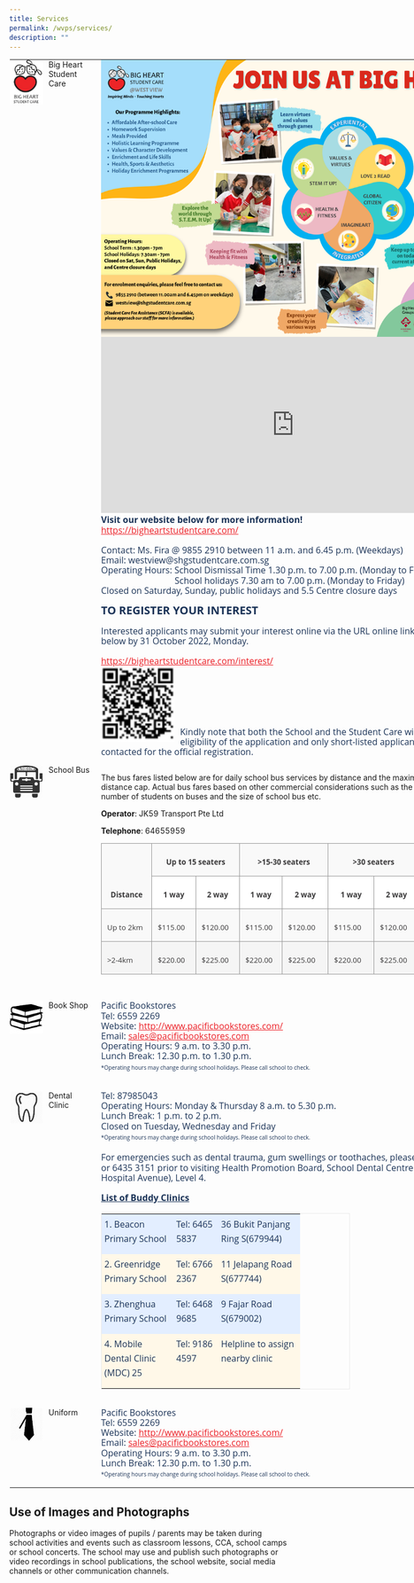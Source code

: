 ```yaml
---
title: Services
permalink: /wvps/services/
description: ""
---
```

<table class="ive_eobj_center ives_tab_kosong" style="margin: auto; outline: 0px; padding: 0px; border-collapse: collapse; clear: both; border: 1px solid transparent; table-layout: fixed; width: 880px;"><tbody style="margin: 0px; outline: 0px; padding: 0px;"><tr style="margin: 0px; outline: 0px; padding: 0px;"><td width="150px" style="margin: 0px; outline: 0px; padding: 0px 15px 15px 0px; vertical-align: top;"><img src="/images/logo.jpeg" alt="logo.jpg" class="ive_eobj_left" style="margin: 0px 10px 0px 0px; outline: 0px; padding: 0px; border: none; max-width: 100%; float: left; width: 60px; height: 81px;">Big Heart<br style="margin: 0px; outline: 0px; padding: 0px;">Student Care</td><td style="margin: 0px; outline: 0px; padding: 0px 15px 15px 0px; vertical-align: top;"><div style="margin: 0px; outline: 0px; padding: 0px; line-height: 18.2px; color: rgb(28, 52, 88); font-family: &quot;Open Sans&quot;, sans-serif; font-size: 16px; font-weight: 400; text-align: left;"><img src="/images/West%20View%20SCC%20Info.png" width="100%" alt="West View SCC Info.png" class="ive_eobj_left" style="margin: 0px 10px 0px 0px; outline: 0px; padding: 0px; border: none; max-width: 100%; float: left; background-color: initial; width: 698px; height: 500px;"></div><div style="margin: 0px; outline: 0px; padding: 0px; line-height: 18.2px; color: rgb(28, 52, 88); font-family: &quot;Open Sans&quot;, sans-serif; font-size: 16px; font-weight: 400; text-align: left;"><br style="margin: 0px; outline: 0px; padding: 0px;"></div><iframe width="560" height="315" src="https://www.youtube.com/embed/Do4hSWR8s4o" title="YouTube video player" frameborder="0" allow="accelerometer; autoplay; clipboard-write; encrypted-media; gyroscope; picture-in-picture" allowfullscreen="" style="margin: 0px; outline: 0px; padding: 0px; width: 698px; height: 318px;"></iframe><div style="margin: 0px; outline: 0px; padding: 0px; line-height: 18.2px; color: rgb(28, 52, 88); font-family: &quot;Open Sans&quot;, sans-serif; font-size: 16px; font-weight: 400; text-align: left;"><b style="margin: 0px; outline: 0px; padding: 0px;">Visit our website below for more information!</b></div><div style="margin: 0px; outline: 0px; padding: 0px; line-height: 18.2px; color: rgb(28, 52, 88); font-family: &quot;Open Sans&quot;, sans-serif; font-size: 16px; font-weight: 400;"><a href="https://bigheartstudentcare.com/" target="_blank" style="margin: 0px; outline: 0px; padding: 0px; color: rgb(236, 31, 38); text-decoration: underline;"></a><a href="https://bigheartstudentcare.com/" target="_blank" style="margin: 0px; outline: 0px; padding: 0px; color: rgb(236, 31, 38); text-decoration: underline;">https://bigheartstudentcare.com/</a><b style="margin: 0px; outline: 0px; padding: 0px;"><br style="margin: 0px; outline: 0px; padding: 0px;"></b></div><div style="margin: 0px; outline: 0px; padding: 0px; line-height: 18.2px; color: rgb(28, 52, 88); font-family: &quot;Open Sans&quot;, sans-serif; font-size: 16px; font-weight: 400;"><br style="margin: 0px; outline: 0px; padding: 0px;"></div><div style="margin: 0px; outline: 0px; padding: 0px; line-height: 18.2px; color: rgb(28, 52, 88); font-family: &quot;Open Sans&quot;, sans-serif; font-size: 16px; font-weight: 400;">Contact: Ms. Fira @ 9855 2910 between 11 a.m. and 6.45 p.m. (Weekdays)</div><div style="margin: 0px; outline: 0px; padding: 0px; line-height: 18.2px; color: rgb(28, 52, 88); font-family: &quot;Open Sans&quot;, sans-serif; font-size: 16px; font-weight: 400;">Email: westview@shgstudentcare.com.sg</div><div style="margin: 0px; outline: 0px; padding: 0px; line-height: 18.2px; color: rgb(28, 52, 88); font-family: &quot;Open Sans&quot;, sans-serif; font-size: 16px; font-weight: 400;">Operating Hours: School Dismissal Time 1.30 p.m. to 7.00 p.m. (Monday to Friday)</div><div style="margin: 0px; outline: 0px; padding: 0px; line-height: 18.2px; color: rgb(28, 52, 88); font-family: &quot;Open Sans&quot;, sans-serif; font-size: 16px; font-weight: 400;">&nbsp; &nbsp; &nbsp; &nbsp; &nbsp; &nbsp; &nbsp; &nbsp; &nbsp; &nbsp; &nbsp; &nbsp; &nbsp; &nbsp;<span>&nbsp;</span><span style="margin: 0px; outline: 0px; padding: 0px;">&nbsp;&nbsp; &nbsp;</span>School holidays 7.30 am to 7.00 p.m. (Monday to Friday)</div><div style="margin: 0px; outline: 0px; padding: 0px; line-height: 18.2px; color: rgb(28, 52, 88); font-family: &quot;Open Sans&quot;, sans-serif; font-size: 16px; font-weight: 400;">Closed on Saturday, Sunday, public holidays and 5.5 Centre closure days</div><div style="margin: 0px; outline: 0px; padding: 0px; line-height: 18.2px; color: rgb(28, 52, 88); font-family: &quot;Open Sans&quot;, sans-serif; font-size: 16px; font-weight: 400;"><span style="margin: 0px; outline: 0px; padding: 0px; background-color: initial;"><br style="margin: 0px; outline: 0px; padding: 0px;"></span></div><div style="margin: 0px; outline: 0px; padding: 0px; line-height: 18.2px; color: rgb(28, 52, 88); font-family: &quot;Open Sans&quot;, sans-serif; font-size: 16px; font-weight: 400;"><span style="margin: 0px; outline: 0px; padding: 0px; background-color: initial;"></span><a href="https://forms.office.com/r/BYyBwU1QNG" target="_blank" style="margin: 0px; outline: 0px; padding: 0px; color: rgb(236, 31, 38); text-decoration: underline; background-color: initial;"></a><h4 style="margin: 0px; outline: 0px; padding: 0px; color: rgb(28, 52, 88); font-size: 20px; font-family: &quot;Open Sans&quot;, sans-serif; font-weight: bold; line-height: 18.2px;">TO REGISTER YOUR INTEREST</h4><div style="margin: 0px; outline: 0px; padding: 0px; line-height: 18.2px; color: rgb(28, 52, 88); font-family: &quot;Open Sans&quot;, sans-serif; font-size: 16px; font-weight: 400;"><span style="margin: 0px; outline: 0px; padding: 0px; background-color: initial;"><br style="margin: 0px; outline: 0px; padding: 0px;"></span></div><div style="margin: 0px; outline: 0px; padding: 0px; line-height: 18.2px; color: rgb(28, 52, 88); font-family: &quot;Open Sans&quot;, sans-serif; font-size: 16px; font-weight: 400;"><span style="margin: 0px; outline: 0px; padding: 0px; background-color: initial;">Interested applicants may submit your interest online via the URL online link or QR code below by 31 October 2022, Monday.</span><br style="margin: 0px; outline: 0px; padding: 0px;"></div><div style="margin: 0px; outline: 0px; padding: 0px; line-height: 18.2px; color: rgb(28, 52, 88); font-family: &quot;Open Sans&quot;, sans-serif; font-size: 16px; font-weight: 400;"><br style="margin: 0px; outline: 0px; padding: 0px;"></div><div style="margin: 0px; outline: 0px; padding: 0px; line-height: 18.2px; color: rgb(28, 52, 88); font-family: &quot;Open Sans&quot;, sans-serif; font-size: 16px; font-weight: 400;"><a href="https://bigheartstudentcare.com/interest/" target="_blank" style="margin: 0px; outline: 0px; padding: 0px; color: rgb(236, 31, 38); text-decoration: underline;">https://bigheartstudentcare.com/interest/</a></div><div style="margin: 0px; outline: 0px; padding: 0px; line-height: 18.2px; color: rgb(28, 52, 88); font-family: &quot;Open Sans&quot;, sans-serif; font-size: 16px; font-weight: 400;"><img src="/images/New%20Big%20Heart%20SC%20registration%20QR.png" alt="New Big Heart SC registration QR.png" class="ive_eobj_left" style="margin: 0px 10px 0px 0px; outline: 0px; padding: 0px; border: none; max-width: 100%; float: left; width: 133px; height: 137px;"><span style="margin: 0px; outline: 0px; padding: 0px; background-color: initial;"><br style="margin: 0px; outline: 0px; padding: 0px;"></span></div></div><div style="margin: 0px; outline: 0px; padding: 0px; line-height: 18.2px; color: rgb(28, 52, 88); font-family: &quot;Open Sans&quot;, sans-serif; font-size: 16px; font-weight: 400;"><span class="" style="margin: 0px; outline: 0px; padding: 0px;"><br style="margin: 0px; outline: 0px; padding: 0px;"></span></div><div style="margin: 0px; outline: 0px; padding: 0px; line-height: 18.2px; color: rgb(28, 52, 88); font-family: &quot;Open Sans&quot;, sans-serif; font-size: 16px; font-weight: 400;"><span class="" style="margin: 0px; outline: 0px; padding: 0px;"><br style="margin: 0px; outline: 0px; padding: 0px;"></span></div><div style="margin: 0px; outline: 0px; padding: 0px; line-height: 18.2px; color: rgb(28, 52, 88); font-family: &quot;Open Sans&quot;, sans-serif; font-size: 16px; font-weight: 400;"><span class="" style="margin: 0px; outline: 0px; padding: 0px;"><br style="margin: 0px; outline: 0px; padding: 0px;"></span></div><div style="margin: 0px; outline: 0px; padding: 0px; line-height: 18.2px; color: rgb(28, 52, 88); font-family: &quot;Open Sans&quot;, sans-serif; font-size: 16px; font-weight: 400;"><span class="" style="margin: 0px; outline: 0px; padding: 0px;"><br style="margin: 0px; outline: 0px; padding: 0px;"></span></div><div style="margin: 0px; outline: 0px; padding: 0px; line-height: 18.2px; color: rgb(28, 52, 88); font-family: &quot;Open Sans&quot;, sans-serif; font-size: 16px; font-weight: 400;"><span class="" style="margin: 0px; outline: 0px; padding: 0px;"><br style="margin: 0px; outline: 0px; padding: 0px;"></span></div><div style="margin: 0px; outline: 0px; padding: 0px; line-height: 18.2px; color: rgb(28, 52, 88); font-family: &quot;Open Sans&quot;, sans-serif; font-size: 16px; font-weight: 400;">Kindly note that both the School and the Student Care will assess the eligibility of the application and only short-listed applicants will be contacted for the official registration.<br style="margin: 0px; outline: 0px; padding: 0px;"></div></td></tr><tr style="margin: 0px; outline: 0px; padding: 0px;"><td style="margin: 0px; outline: 0px; padding: 0px 15px 15px 0px; vertical-align: top;"><img src="/images/bus.png" alt="bus.png" class="ive_eobj_left" style="margin: 0px 10px 0px 0px; outline: 0px; padding: 0px; border: none; max-width: 100%; float: left; width: 60px; height: 60px;">School Bus<br style="margin: 0px; outline: 0px; padding: 0px;"></td><td style="margin: 0px; outline: 0px; padding: 0px 15px 15px 0px; vertical-align: top;">
         <!-- /\* Font Definitions \*/ @font-face {font-family:"Cambria Math"; panose-1:2 4 5 3 5 4 6 3 2 4; mso-font-charset:0; mso-generic-font-family:roman; mso-font-pitch:variable; mso-font-signature:3 0 0 0 1 0;} @font-face {font-family:DengXian; panose-1:2 1 6 0 3 1 1 1 1 1; mso-font-alt:等线; mso-font-charset:134; mso-generic-font-family:auto; mso-font-pitch:variable; mso-font-signature:-1610612033 953122042 22 0 262159 0;} @font-face {font-family:Calibri; panose-1:2 15 5 2 2 2 4 3 2 4; mso-font-charset:0; mso-generic-font-family:swiss; mso-font-pitch:variable; mso-font-signature:-469750017 -1073732485 9 0 511 0;} @font-face {font-family:"Open Sans"; panose-1:2 11 6 6 3 5 4 2 2 4; mso-font-charset:0; mso-generic-font-family:swiss; mso-font-pitch:variable; mso-font-signature:-536870161 1073750107 40 0 415 0;} @font-face {font-family:"\\@DengXian"; panose-1:2 1 6 0 3 1 1 1 1 1; mso-font-charset:134; mso-generic-font-family:auto; mso-font-pitch:variable; mso-font-signature:-1610612033 953122042 22 0 262159 0;} /\* Style Definitions \*/ p.MsoNormal, li.MsoNormal, div.MsoNormal {mso-style-unhide:no; mso-style-qformat:yes; mso-style-parent:""; margin-top:0in; margin-right:0in; margin-bottom:8.0pt; margin-left:0in; line-height:107%; mso-pagination:widow-orphan; font-size:11.0pt; font-family:"Calibri",sans-serif; mso-ascii-font-family:Calibri; mso-ascii-theme-font:minor-latin; mso-fareast-font-family:DengXian; mso-fareast-theme-font:minor-fareast; mso-hansi-font-family:Calibri; mso-hansi-theme-font:minor-latin; mso-bidi-font-family:"Times New Roman"; mso-bidi-theme-font:minor-bidi;} .MsoChpDefault {mso-style-type:export-only; mso-default-props:yes; font-family:"Calibri",sans-serif; mso-ascii-font-family:Calibri; mso-ascii-theme-font:minor-latin; mso-fareast-font-family:DengXian; mso-fareast-theme-font:minor-fareast; mso-hansi-font-family:Calibri; mso-hansi-theme-font:minor-latin; mso-bidi-font-family:"Times New Roman"; mso-bidi-theme-font:minor-bidi;} .MsoPapDefault {mso-style-type:export-only; margin-bottom:8.0pt; line-height:107%;} @page WordSection1 {size:8.5in 11.0in; margin:1.0in 1.0in 1.0in 1.0in; mso-header-margin:.5in; mso-footer-margin:.5in; mso-paper-source:0;} div.WordSection1 {page:WordSection1;} -->


The bus fares listed below are for daily school bus services by distance and the maximum fares for each distance cap. Actual bus fares based on other commercial considerations such as the distance, route, number of students on buses and the size of school bus etc.

**Operator**: JK59 Transport Pte Ltd

**Telephone**: 64655959

<table class="MsoNormalTable" border="1" cellspacing="0" cellpadding="0" width="575" style="width:431.6pt;background:white;border-collapse:collapse;border:none;
 mso-border-alt:solid #999999 .75pt;mso-yfti-tbllook:1184"><tbody><tr style="mso-yfti-irow:0;mso-yfti-firstrow:yes"><td width="83" rowspan="2" valign="bottom" style="width:62.6pt;border:solid #999999 1.0pt;
  mso-border-alt:solid #999999 .75pt;background:#F9F9F9;padding:7.5pt 7.5pt 7.5pt 7.5pt"><p class="MsoNormal" align="center" style="margin-bottom:4.5pt;text-align:center;
  line-height:normal"><b><span style="font-size:10.0pt;font-family:&quot;Open Sans&quot;,sans-serif;
  mso-fareast-font-family:&quot;Times New Roman&quot;;color:#3B3A3B">Distance</span></b></p></td><td width="156" colspan="2" valign="bottom" style="width:117.0pt;border:solid #999999 1.0pt;
  border-left:none;mso-border-left-alt:solid #999999 .75pt;mso-border-alt:solid #999999 .75pt;
  background:#F9F9F9;padding:7.5pt 7.5pt 7.5pt 7.5pt"><p class="MsoNormal" align="center" style="margin-bottom:4.5pt;text-align:center;
  line-height:normal"><b><span style="font-size:10.0pt;font-family:&quot;Open Sans&quot;,sans-serif;
  mso-fareast-font-family:&quot;Times New Roman&quot;;color:#3B3A3B">Up to 15 seaters</span></b></p></td><td width="162" colspan="2" valign="bottom" style="width:121.5pt;border:solid #999999 1.0pt;
  border-left:none;mso-border-left-alt:solid #999999 .75pt;mso-border-alt:solid #999999 .75pt;
  background:#F9F9F9;padding:7.5pt 7.5pt 7.5pt 7.5pt"><p class="MsoNormal" align="center" style="margin-bottom:4.5pt;text-align:center;
  line-height:normal"><b><span style="font-size:10.0pt;font-family:&quot;Open Sans&quot;,sans-serif;
  mso-fareast-font-family:&quot;Times New Roman&quot;;color:#3B3A3B">&gt;15-30 seaters</span></b></p></td><td width="174" colspan="2" valign="bottom" style="width:130.5pt;border:solid #999999 1.0pt;
  border-left:none;mso-border-left-alt:solid #999999 .75pt;mso-border-alt:solid #999999 .75pt;
  background:#F9F9F9;padding:7.5pt 7.5pt 7.5pt 7.5pt"><p class="MsoNormal" align="center" style="margin-bottom:4.5pt;text-align:center;
  line-height:normal"><b><span style="font-size:10.0pt;font-family:&quot;Open Sans&quot;,sans-serif;
  mso-fareast-font-family:&quot;Times New Roman&quot;;color:#3B3A3B">&gt;30 seaters</span></b></p></td></tr><tr style="mso-yfti-irow:1"><td width="78" valign="bottom" style="width:58.5pt;border-top:none;border-left:
  none;border-bottom:solid #999999 1.0pt;border-right:solid #999999 1.0pt;
  mso-border-top-alt:solid #999999 .75pt;mso-border-left-alt:solid #999999 .75pt;
  mso-border-alt:solid #999999 .75pt;padding:7.5pt 7.5pt 7.5pt 7.5pt"><p class="MsoNormal" align="center" style="margin-bottom:4.5pt;text-align:center;
  line-height:normal"><b><span style="font-size:10.0pt;font-family:&quot;Open Sans&quot;,sans-serif;
  mso-fareast-font-family:&quot;Times New Roman&quot;;color:#3B3A3B">1 way</span></b></p></td><td width="78" valign="bottom" style="width:58.5pt;border-top:none;border-left:
  none;border-bottom:solid #999999 1.0pt;border-right:solid #999999 1.0pt;
  mso-border-top-alt:solid #999999 .75pt;mso-border-left-alt:solid #999999 .75pt;
  mso-border-alt:solid #999999 .75pt;padding:7.5pt 7.5pt 7.5pt 7.5pt"><p class="MsoNormal" align="center" style="margin-bottom:4.5pt;text-align:center;
  line-height:normal"><b><span style="font-size:10.0pt;font-family:&quot;Open Sans&quot;,sans-serif;
  mso-fareast-font-family:&quot;Times New Roman&quot;;color:#3B3A3B">2 way</span></b></p></td><td width="72" valign="bottom" style="width:.75in;border-top:none;border-left:
  none;border-bottom:solid #999999 1.0pt;border-right:solid #999999 1.0pt;
  mso-border-top-alt:solid #999999 .75pt;mso-border-left-alt:solid #999999 .75pt;
  mso-border-alt:solid #999999 .75pt;padding:7.5pt 7.5pt 7.5pt 7.5pt"><p class="MsoNormal" align="center" style="margin-bottom:4.5pt;text-align:center;
  line-height:normal"><b><span style="font-size:10.0pt;font-family:&quot;Open Sans&quot;,sans-serif;
  mso-fareast-font-family:&quot;Times New Roman&quot;;color:#3B3A3B">1 way</span></b></p></td><td width="90" valign="bottom" style="width:67.5pt;border-top:none;border-left:
  none;border-bottom:solid #999999 1.0pt;border-right:solid #999999 1.0pt;
  mso-border-top-alt:solid #999999 .75pt;mso-border-left-alt:solid #999999 .75pt;
  mso-border-alt:solid #999999 .75pt;padding:7.5pt 7.5pt 7.5pt 7.5pt"><p class="MsoNormal" align="center" style="margin-bottom:4.5pt;text-align:center;
  line-height:normal"><b><span style="font-size:10.0pt;font-family:&quot;Open Sans&quot;,sans-serif;
  mso-fareast-font-family:&quot;Times New Roman&quot;;color:#3B3A3B">2 way</span></b></p></td><td width="90" valign="bottom" style="width:67.5pt;border-top:none;border-left:
  none;border-bottom:solid #999999 1.0pt;border-right:solid #999999 1.0pt;
  mso-border-top-alt:solid #999999 .75pt;mso-border-left-alt:solid #999999 .75pt;
  mso-border-alt:solid #999999 .75pt;padding:7.5pt 7.5pt 7.5pt 7.5pt"><p class="MsoNormal" align="center" style="margin-bottom:4.5pt;text-align:center;
  line-height:normal"><b><span style="font-size:10.0pt;font-family:&quot;Open Sans&quot;,sans-serif;
  mso-fareast-font-family:&quot;Times New Roman&quot;;color:#3B3A3B">1 way</span></b></p></td><td width="84" valign="bottom" style="width:63.0pt;border-top:none;border-left:
  none;border-bottom:solid #999999 1.0pt;border-right:solid #999999 1.0pt;
  mso-border-top-alt:solid #999999 .75pt;mso-border-left-alt:solid #999999 .75pt;
  mso-border-alt:solid #999999 .75pt;padding:7.5pt 7.5pt 7.5pt 7.5pt"><p class="MsoNormal" align="center" style="margin-bottom:4.5pt;text-align:center;
  line-height:normal"><b><span style="font-size:10.0pt;font-family:&quot;Open Sans&quot;,sans-serif;
  mso-fareast-font-family:&quot;Times New Roman&quot;;color:#3B3A3B">2 way</span></b></p></td></tr><tr style="mso-yfti-irow:2"><td width="83" nowrap="" valign="top" style="width:62.6pt;border:solid #999999 1.0pt;
  border-top:none;mso-border-top-alt:solid #999999 .75pt;mso-border-alt:solid #999999 .75pt;
  background:#F9F9F9;padding:7.5pt 7.5pt 7.5pt 7.5pt"><p class="MsoNormal" style="margin-bottom:4.5pt;line-height:normal"><span style="font-size:10.0pt;font-family:&quot;Open Sans&quot;,sans-serif;mso-fareast-font-family:
  &quot;Times New Roman&quot;;color:#3B3A3B">Up to 2km</span></p></td><td width="78" valign="top" style="width:58.5pt;border-top:none;border-left:none;
  border-bottom:solid #999999 1.0pt;border-right:solid #999999 1.0pt;
  mso-border-top-alt:solid #999999 .75pt;mso-border-left-alt:solid #999999 .75pt;
  mso-border-alt:solid #999999 .75pt;background:#F9F9F9;padding:7.5pt 7.5pt 7.5pt 7.5pt"><p class="MsoNormal" style="margin-bottom:4.5pt;line-height:normal"><span style="font-size:10.0pt;font-family:&quot;Open Sans&quot;,sans-serif;mso-fareast-font-family:
  &quot;Times New Roman&quot;;color:#3B3A3B">$115.00</span></p></td><td width="78" valign="top" style="width:58.5pt;border-top:none;border-left:none;
  border-bottom:solid #999999 1.0pt;border-right:solid #999999 1.0pt;
  mso-border-top-alt:solid #999999 .75pt;mso-border-left-alt:solid #999999 .75pt;
  mso-border-alt:solid #999999 .75pt;background:#F9F9F9;padding:7.5pt 7.5pt 7.5pt 7.5pt"><p class="MsoNormal" style="margin-bottom:4.5pt;line-height:normal"><span style="font-size:10.0pt;font-family:&quot;Open Sans&quot;,sans-serif;mso-fareast-font-family:
  &quot;Times New Roman&quot;;color:#3B3A3B">$120.00</span></p></td><td width="72" valign="top" style="width:.75in;border-top:none;border-left:none;
  border-bottom:solid #999999 1.0pt;border-right:solid #999999 1.0pt;
  mso-border-top-alt:solid #999999 .75pt;mso-border-left-alt:solid #999999 .75pt;
  mso-border-alt:solid #999999 .75pt;background:#F9F9F9;padding:7.5pt 7.5pt 7.5pt 7.5pt"><p class="MsoNormal" style="margin-bottom:4.5pt;line-height:normal"><span style="font-size:10.0pt;font-family:&quot;Open Sans&quot;,sans-serif;mso-fareast-font-family:
  &quot;Times New Roman&quot;;color:#3B3A3B">$115.00</span></p></td><td width="90" valign="top" style="width:67.5pt;border-top:none;border-left:none;
  border-bottom:solid #999999 1.0pt;border-right:solid #999999 1.0pt;
  mso-border-top-alt:solid #999999 .75pt;mso-border-left-alt:solid #999999 .75pt;
  mso-border-alt:solid #999999 .75pt;background:#F9F9F9;padding:7.5pt 7.5pt 7.5pt 7.5pt"><p class="MsoNormal" style="margin-bottom:4.5pt;line-height:normal"><span style="font-size:10.0pt;font-family:&quot;Open Sans&quot;,sans-serif;mso-fareast-font-family:
  &quot;Times New Roman&quot;;color:#3B3A3B">$120.00</span></p></td><td width="90" valign="top" style="width:67.5pt;border-top:none;border-left:none;
  border-bottom:solid #999999 1.0pt;border-right:solid #999999 1.0pt;
  mso-border-top-alt:solid #999999 .75pt;mso-border-left-alt:solid #999999 .75pt;
  mso-border-alt:solid #999999 .75pt;background:#F9F9F9;padding:7.5pt 7.5pt 7.5pt 7.5pt"><p class="MsoNormal" style="margin-bottom:4.5pt;line-height:normal"><span style="font-size:10.0pt;font-family:&quot;Open Sans&quot;,sans-serif;mso-fareast-font-family:
  &quot;Times New Roman&quot;;color:#3B3A3B">$115.00</span></p></td><td width="84" valign="top" style="width:63.0pt;border-top:none;border-left:none;
  border-bottom:solid #999999 1.0pt;border-right:solid #999999 1.0pt;
  mso-border-top-alt:solid #999999 .75pt;mso-border-left-alt:solid #999999 .75pt;
  mso-border-alt:solid #999999 .75pt;background:#F9F9F9;padding:7.5pt 7.5pt 7.5pt 7.5pt"><p class="MsoNormal" style="margin-bottom:4.5pt;line-height:normal"><span style="font-size:10.0pt;font-family:&quot;Open Sans&quot;,sans-serif;mso-fareast-font-family:
  &quot;Times New Roman&quot;;color:#3B3A3B">$120.00</span></p></td></tr><tr style="mso-yfti-irow:3;mso-yfti-lastrow:yes"><td width="83" nowrap="" valign="top" style="width:62.6pt;border:solid #999999 1.0pt;
  border-top:none;mso-border-top-alt:solid #999999 .75pt;mso-border-alt:solid #999999 .75pt;
  background:whitesmoke;padding:7.5pt 7.5pt 7.5pt 7.5pt"><p class="MsoNormal" style="margin-bottom:4.5pt;line-height:normal"><span style="font-size:10.0pt;font-family:&quot;Open Sans&quot;,sans-serif;mso-fareast-font-family:
  &quot;Times New Roman&quot;;color:#3B3A3B">&gt;2-4km</span></p></td><td width="78" valign="top" style="width:58.5pt;border-top:none;border-left:none;
  border-bottom:solid #999999 1.0pt;border-right:solid #999999 1.0pt;
  mso-border-top-alt:solid #999999 .75pt;mso-border-left-alt:solid #999999 .75pt;
  mso-border-alt:solid #999999 .75pt;background:whitesmoke;padding:7.5pt 7.5pt 7.5pt 7.5pt"><p class="MsoNormal" style="margin-bottom:4.5pt;line-height:normal"><span style="font-size:10.0pt;font-family:&quot;Open Sans&quot;,sans-serif;mso-fareast-font-family:
  &quot;Times New Roman&quot;;color:#3B3A3B">$220.00</span></p></td><td width="78" valign="top" style="width:58.5pt;border-top:none;border-left:none;
  border-bottom:solid #999999 1.0pt;border-right:solid #999999 1.0pt;
  mso-border-top-alt:solid #999999 .75pt;mso-border-left-alt:solid #999999 .75pt;
  mso-border-alt:solid #999999 .75pt;background:whitesmoke;padding:7.5pt 7.5pt 7.5pt 7.5pt"><p class="MsoNormal" style="margin-bottom:4.5pt;line-height:normal"><span style="font-size:10.0pt;font-family:&quot;Open Sans&quot;,sans-serif;mso-fareast-font-family:
  &quot;Times New Roman&quot;;color:#3B3A3B">$225.00</span></p></td><td width="72" valign="top" style="width:.75in;border-top:none;border-left:none;
  border-bottom:solid #999999 1.0pt;border-right:solid #999999 1.0pt;
  mso-border-top-alt:solid #999999 .75pt;mso-border-left-alt:solid #999999 .75pt;
  mso-border-alt:solid #999999 .75pt;background:whitesmoke;padding:7.5pt 7.5pt 7.5pt 7.5pt"><p class="MsoNormal" style="margin-bottom:4.5pt;line-height:normal"><span style="font-size:10.0pt;font-family:&quot;Open Sans&quot;,sans-serif;mso-fareast-font-family:
  &quot;Times New Roman&quot;;color:#3B3A3B">$220.00</span></p></td><td width="90" valign="top" style="width:67.5pt;border-top:none;border-left:none;
  border-bottom:solid #999999 1.0pt;border-right:solid #999999 1.0pt;
  mso-border-top-alt:solid #999999 .75pt;mso-border-left-alt:solid #999999 .75pt;
  mso-border-alt:solid #999999 .75pt;background:whitesmoke;padding:7.5pt 7.5pt 7.5pt 7.5pt"><p class="MsoNormal" style="margin-bottom:4.5pt;line-height:normal"><span style="font-size:10.0pt;font-family:&quot;Open Sans&quot;,sans-serif;mso-fareast-font-family:
  &quot;Times New Roman&quot;;color:#3B3A3B">$225.00</span></p></td><td width="90" valign="top" style="width:67.5pt;border-top:none;border-left:none;
  border-bottom:solid #999999 1.0pt;border-right:solid #999999 1.0pt;
  mso-border-top-alt:solid #999999 .75pt;mso-border-left-alt:solid #999999 .75pt;
  mso-border-alt:solid #999999 .75pt;background:whitesmoke;padding:7.5pt 7.5pt 7.5pt 7.5pt"><p class="MsoNormal" style="margin-bottom:4.5pt;line-height:normal"><span style="font-size:10.0pt;font-family:&quot;Open Sans&quot;,sans-serif;mso-fareast-font-family:
  &quot;Times New Roman&quot;;color:#3B3A3B">$220.00</span></p></td><td width="84" valign="top" style="width:63.0pt;border-top:none;border-left:none;
  border-bottom:solid #999999 1.0pt;border-right:solid #999999 1.0pt;
  mso-border-top-alt:solid #999999 .75pt;mso-border-left-alt:solid #999999 .75pt;
  mso-border-alt:solid #999999 .75pt;background:whitesmoke;padding:7.5pt 7.5pt 7.5pt 7.5pt"><p class="MsoNormal" style="margin-bottom:4.5pt;line-height:normal"><span style="font-size:10.0pt;font-family:&quot;Open Sans&quot;,sans-serif;mso-fareast-font-family:
  &quot;Times New Roman&quot;;color:#3B3A3B">$225.00</span></p></td></tr></tbody></table><div style="margin: 0px; outline: 0px; padding: 0px; line-height: 18.2px; color: rgb(28, 52, 88); font-family: &quot;Open Sans&quot;, sans-serif; font-size: 16px; font-weight: 400;"><br style="margin: 0px; outline: 0px; padding: 0px;"></div></td></tr><tr style="margin: 0px; outline: 0px; padding: 0px;"><td style="margin: 0px; outline: 0px; padding: 0px 15px 15px 0px; vertical-align: top;"><img src="/images/bookshop.png" alt="bookshop.png" class="ive_eobj_left" style="margin: 0px 10px 0px 0px; outline: 0px; padding: 0px; border: none; max-width: 100%; float: left; width: 60px; height: 60px;">Book Shop</td><td style="margin: 0px; outline: 0px; padding: 0px 15px 15px 0px; vertical-align: top;"><div style="margin: 0px; outline: 0px; padding: 0px; line-height: 18.2px; color: rgb(28, 52, 88); font-family: &quot;Open Sans&quot;, sans-serif; font-size: 16px; font-weight: 400;">Pacific Bookstores</div><div style="margin: 0px; outline: 0px; padding: 0px; line-height: 18.2px; color: rgb(28, 52, 88); font-family: &quot;Open Sans&quot;, sans-serif; font-size: 16px; font-weight: 400;">Tel: 6559 2269</div><div style="margin: 0px; outline: 0px; padding: 0px; line-height: 18.2px; color: rgb(28, 52, 88); font-family: &quot;Open Sans&quot;, sans-serif; font-size: 16px; font-weight: 400;">Website:<span>&nbsp;</span><a href="http://www.pacificbookstores.com/" target="_blank" style="margin: 0px; outline: 0px; padding: 0px; color: rgb(236, 31, 38); text-decoration: underline;">http://www.pacificbookstores.com/</a></div><div style="margin: 0px; outline: 0px; padding: 0px; line-height: 18.2px; color: rgb(28, 52, 88); font-family: &quot;Open Sans&quot;, sans-serif; font-size: 16px; font-weight: 400;">Email:<span>&nbsp;</span><a href="mailto:sales@pacificbookstores.com" target="" style="margin: 0px; outline: 0px; padding: 0px; color: rgb(236, 31, 38); text-decoration: underline;">sales@pacificbookstores.com</a></div><div style="margin: 0px; outline: 0px; padding: 0px; line-height: 18.2px; color: rgb(28, 52, 88); font-family: &quot;Open Sans&quot;, sans-serif; font-size: 16px; font-weight: 400;">Operating Hours: 9 a.m. to 3.30 p.m.</div><div style="margin: 0px; outline: 0px; padding: 0px; line-height: 18.2px; color: rgb(28, 52, 88); font-family: &quot;Open Sans&quot;, sans-serif; font-size: 16px; font-weight: 400;">Lunch Break: 12.30 p.m. to 1.30 p.m.</div><div style="margin: 0px; outline: 0px; padding: 0px; line-height: 18.2px; color: rgb(28, 52, 88); font-family: &quot;Open Sans&quot;, sans-serif; font-size: 16px; font-weight: 400;"><font size="1" style="margin: 0px; outline: 0px; padding: 0px;">*Operating hours may change during school holidays. Please call school to check.</font></div><div style="margin: 0px; outline: 0px; padding: 0px; line-height: 18.2px; color: rgb(28, 52, 88); font-family: &quot;Open Sans&quot;, sans-serif; font-size: 16px; font-weight: 400;"><br style="margin: 0px; outline: 0px; padding: 0px;"></div></td></tr><tr style="margin: 0px; outline: 0px; padding: 0px;"><td style="margin: 0px; outline: 0px; padding: 0px 15px 15px 0px; vertical-align: top;"><img src="/images/dental.jpeg" alt="dental.jpg" class="ive_eobj_left" style="margin: 0px 10px 0px 0px; outline: 0px; padding: 0px; border: none; max-width: 100%; float: left; width: 60px; height: 60px;">Dental Clinic</td><td style="margin: 0px; outline: 0px; padding: 0px 15px 15px 0px; vertical-align: top;"><div style="margin: 0px; outline: 0px; padding: 0px; line-height: 18.2px; color: rgb(28, 52, 88); font-family: &quot;Open Sans&quot;, sans-serif; font-size: 16px; font-weight: 400;">Tel: 87985043</div><div style="margin: 0px; outline: 0px; padding: 0px; line-height: 18.2px; color: rgb(28, 52, 88); font-family: &quot;Open Sans&quot;, sans-serif; font-size: 16px; font-weight: 400;">Operating Hours: Monday &amp; Thursday 8 a.m. to 5.30 p.m.</div><div style="margin: 0px; outline: 0px; padding: 0px; line-height: 18.2px; color: rgb(28, 52, 88); font-family: &quot;Open Sans&quot;, sans-serif; font-size: 16px; font-weight: 400;">Lunch Break: 1 p.m. to 2 p.m.</div><div style="margin: 0px; outline: 0px; padding: 0px; line-height: 18.2px; color: rgb(28, 52, 88); font-family: &quot;Open Sans&quot;, sans-serif; font-size: 16px; font-weight: 400;">Closed on Tuesday, Wednesday and Friday</div><div style="margin: 0px; outline: 0px; padding: 0px; line-height: 18.2px; color: rgb(28, 52, 88); font-family: &quot;Open Sans&quot;, sans-serif; font-size: 16px; font-weight: 400;"><font size="1" style="margin: 0px; outline: 0px; padding: 0px;">*Operating hours may change during school holidays. Please call school to check.</font></div><div style="margin: 0px; outline: 0px; padding: 0px; line-height: 18.2px; color: rgb(28, 52, 88); font-family: &quot;Open Sans&quot;, sans-serif; font-size: 16px; font-weight: 400;"><br style="margin: 0px; outline: 0px; padding: 0px;"></div><div style="margin: 0px; outline: 0px; padding: 0px; line-height: 18.2px; color: rgb(28, 52, 88); font-family: &quot;Open Sans&quot;, sans-serif; font-size: 16px; font-weight: 400;">For emergencies such as dental trauma, gum swellings or toothaches, please call 6435 3779 or 6435 3151 prior to visiting Health Promotion Board, School Dental Centre (3 Second Hospital Avenue), Level 4.</div><div style="margin: 0px; outline: 0px; padding: 0px; line-height: 18.2px; color: rgb(28, 52, 88); font-family: &quot;Open Sans&quot;, sans-serif; font-size: 16px; font-weight: 400;"><br style="margin: 0px; outline: 0px; padding: 0px;"></div><div style="margin: 0px; outline: 0px; padding: 0px; line-height: 18.2px; color: rgb(28, 52, 88); font-family: &quot;Open Sans&quot;, sans-serif; font-size: 16px; font-weight: 400;"><b style="margin: 0px; outline: 0px; padding: 0px;"><u style="margin: 0px; outline: 0px; padding: 0px;">List of Buddy Clinics</u></b></div><div style="margin: 0px; outline: 0px; padding: 0px; line-height: 18.2px; color: rgb(28, 52, 88); font-family: &quot;Open Sans&quot;, sans-serif; font-size: 16px; font-weight: 400;"><br style="margin: 0px; outline: 0px; padding: 0px;"></div><table class="iveo_table ives_tab_1" style="margin: 0px; outline: 0px; padding: 0px; border: 1px solid rgb(234, 234, 234); border-collapse: collapse; width: 450px;"><tbody style="margin: 0px; outline: 0px; padding: 0px;"><tr style="margin: 0px; outline: 0px; padding: 0px;"><td width="120" style="margin: 0px; outline: 0px; padding: 5px; text-align: left; background: rgb(227, 238, 255); color: rgb(4, 40, 71); vertical-align: top;"><p style="margin: 0px 0px 10px; outline: 0px; padding: 0px; line-height: 26px !important; color: rgb(28, 52, 88); font-family: &quot;Open Sans&quot;, sans-serif; font-size: 16px; font-weight: 400;">1. Beacon Primary School</p></td><td width="71" style="margin: 0px; outline: 0px; padding: 5px; text-align: left; background: rgb(227, 238, 255); color: rgb(4, 40, 71); vertical-align: top;"><p style="margin: 0px 0px 10px; outline: 0px; padding: 0px; line-height: 26px !important; color: rgb(28, 52, 88); font-family: &quot;Open Sans&quot;, sans-serif; font-size: 16px; font-weight: 400;">Tel: 6465 5837</p></td><td width="138" style="margin: 0px; outline: 0px; padding: 5px; text-align: left; background: rgb(227, 238, 255); color: rgb(4, 40, 71); vertical-align: top;"><p style="margin: 0px 0px 10px; outline: 0px; padding: 0px; line-height: 26px !important; color: rgb(28, 52, 88); font-family: &quot;Open Sans&quot;, sans-serif; font-size: 16px; font-weight: 400;">36 Bukit Panjang Ring S(679944)</p></td></tr><tr style="margin: 0px; outline: 0px; padding: 0px;"><td width="120" style="margin: 0px; outline: 0px; padding: 5px; text-align: left; background: rgb(255, 248, 232); color: rgb(4, 40, 71); vertical-align: top;"><p style="margin: 0px 0px 10px; outline: 0px; padding: 0px; line-height: 26px !important; color: rgb(28, 52, 88); font-family: &quot;Open Sans&quot;, sans-serif; font-size: 16px; font-weight: 400;">2. Greenridge Primary School</p></td><td width="71" style="margin: 0px; outline: 0px; padding: 5px; text-align: left; background: rgb(255, 248, 232); color: rgb(4, 40, 71); vertical-align: top;"><p style="margin: 0px 0px 10px; outline: 0px; padding: 0px; line-height: 26px !important; color: rgb(28, 52, 88); font-family: &quot;Open Sans&quot;, sans-serif; font-size: 16px; font-weight: 400;">Tel: 6766 2367</p></td><td width="138" style="margin: 0px; outline: 0px; padding: 5px; text-align: left; background: rgb(255, 248, 232); color: rgb(4, 40, 71); vertical-align: top;"><p style="margin: 0px 0px 10px; outline: 0px; padding: 0px; line-height: 26px !important; color: rgb(28, 52, 88); font-family: &quot;Open Sans&quot;, sans-serif; font-size: 16px; font-weight: 400;">11 Jelapang Road S(677744)</p></td></tr><tr style="margin: 0px; outline: 0px; padding: 0px;"><td width="120" style="margin: 0px; outline: 0px; padding: 5px; text-align: left; background: rgb(227, 238, 255); color: rgb(4, 40, 71); vertical-align: top;"><p style="margin: 0px 0px 10px; outline: 0px; padding: 0px; line-height: 26px !important; color: rgb(28, 52, 88); font-family: &quot;Open Sans&quot;, sans-serif; font-size: 16px; font-weight: 400;">3. Zhenghua Primary School</p></td><td width="71" style="margin: 0px; outline: 0px; padding: 5px; text-align: left; background: rgb(227, 238, 255); color: rgb(4, 40, 71); vertical-align: top;"><p style="margin: 0px 0px 10px; outline: 0px; padding: 0px; line-height: 26px !important; color: rgb(28, 52, 88); font-family: &quot;Open Sans&quot;, sans-serif; font-size: 16px; font-weight: 400;">Tel: 6468 9685</p></td><td width="138" style="margin: 0px; outline: 0px; padding: 5px; text-align: left; background: rgb(227, 238, 255); color: rgb(4, 40, 71); vertical-align: top;"><p style="margin: 0px 0px 10px; outline: 0px; padding: 0px; line-height: 26px !important; color: rgb(28, 52, 88); font-family: &quot;Open Sans&quot;, sans-serif; font-size: 16px; font-weight: 400;">9 Fajar Road S(679002)</p></td></tr><tr style="margin: 0px; outline: 0px; padding: 0px;"><td width="120" style="margin: 0px; outline: 0px; padding: 5px; text-align: left; background: rgb(255, 248, 232); color: rgb(4, 40, 71); vertical-align: top;"><p style="margin: 0px 0px 10px; outline: 0px; padding: 0px; line-height: 26px !important; color: rgb(28, 52, 88); font-family: &quot;Open Sans&quot;, sans-serif; font-size: 16px; font-weight: 400;">4. Mobile Dental Clinic (MDC) 25</p></td><td width="71" style="margin: 0px; outline: 0px; padding: 5px; text-align: left; background: rgb(255, 248, 232); color: rgb(4, 40, 71); vertical-align: top;"><p style="margin: 0px 0px 10px; outline: 0px; padding: 0px; line-height: 26px !important; color: rgb(28, 52, 88); font-family: &quot;Open Sans&quot;, sans-serif; font-size: 16px; font-weight: 400;">Tel: 9186 4597</p></td><td width="138" style="margin: 0px; outline: 0px; padding: 5px; text-align: left; background: rgb(255, 248, 232); color: rgb(4, 40, 71); vertical-align: top;"><p style="margin: 0px 0px 10px; outline: 0px; padding: 0px; line-height: 26px !important; color: rgb(28, 52, 88); font-family: &quot;Open Sans&quot;, sans-serif; font-size: 16px; font-weight: 400;">Helpline to assign nearby clinic</p></td></tr></tbody></table><div style="margin: 0px; outline: 0px; padding: 0px; line-height: 18.2px; color: rgb(28, 52, 88); font-family: &quot;Open Sans&quot;, sans-serif; font-size: 16px; font-weight: 400;"><br style="margin: 0px; outline: 0px; padding: 0px;"></div></td></tr><tr style="margin: 0px; outline: 0px; padding: 0px;"><td style="margin: 0px; outline: 0px; padding: 0px 15px 15px 0px; vertical-align: top;"><img src="/images/uniform.jpeg" alt="uniform.jpg" class="ive_eobj_left" style="margin: 0px 10px 0px 0px; outline: 0px; padding: 0px; border: none; max-width: 100%; float: left; height: 60px;"><span style="margin: 0px; outline: 0px; padding: 0px; background-color: initial;">Uniform</span></td><td style="margin: 0px; outline: 0px; padding: 0px 15px 15px 0px; vertical-align: top;"><div style="margin: 0px; outline: 0px; padding: 0px; line-height: 18.2px; color: rgb(28, 52, 88); font-family: &quot;Open Sans&quot;, sans-serif; font-size: 16px; font-weight: 400;"><div style="margin: 0px; outline: 0px; padding: 0px; line-height: 18.2px; color: rgb(28, 52, 88); font-family: &quot;Open Sans&quot;, sans-serif; font-size: 16px; font-weight: 400;">Pacific Bookstores</div><div style="margin: 0px; outline: 0px; padding: 0px; line-height: 18.2px; color: rgb(28, 52, 88); font-family: &quot;Open Sans&quot;, sans-serif; font-size: 16px; font-weight: 400;">Tel: 6559 2269</div><div style="margin: 0px; outline: 0px; padding: 0px; line-height: 18.2px; color: rgb(28, 52, 88); font-family: &quot;Open Sans&quot;, sans-serif; font-size: 16px; font-weight: 400;">Website:&nbsp;<a href="http://www.pacificbookstores.com/" target="_blank" style="margin: 0px; outline: 0px; padding: 0px; color: rgb(236, 31, 38); text-decoration: underline;">http://www.pacificbookstores.com/</a></div><div style="margin: 0px; outline: 0px; padding: 0px; line-height: 18.2px; color: rgb(28, 52, 88); font-family: &quot;Open Sans&quot;, sans-serif; font-size: 16px; font-weight: 400;">Email:&nbsp;<a href="mailto:sales@pacificbookstores.com" target="" style="margin: 0px; outline: 0px; padding: 0px; color: rgb(236, 31, 38); text-decoration: underline;">sales@pacificbookstores.com</a></div><div style="margin: 0px; outline: 0px; padding: 0px; line-height: 18.2px; color: rgb(28, 52, 88); font-family: &quot;Open Sans&quot;, sans-serif; font-size: 16px; font-weight: 400;">Operating Hours: 9 a.m. to 3.30 p.m.</div><div style="margin: 0px; outline: 0px; padding: 0px; line-height: 18.2px; color: rgb(28, 52, 88); font-family: &quot;Open Sans&quot;, sans-serif; font-size: 16px; font-weight: 400;">Lunch Break: 12.30 p.m. to 1.30 p.m.</div><div style="margin: 0px; outline: 0px; padding: 0px; line-height: 18.2px; color: rgb(28, 52, 88); font-family: &quot;Open Sans&quot;, sans-serif; font-size: 16px; font-weight: 400;"><font size="1" style="margin: 0px; outline: 0px; padding: 0px;">*Operating hours may change during school holidays. Please call school to check.</font></div></div></td></tr></tbody></table>

Use of Images and Photographs
-----------------------------

Photographs or video images of pupils / parents may be taken during school activities and events such as classroom lessons, CCA, school camps or school concerts. The school may use and publish such photographs or video recordings in school publications, the school website, social media channels or other communication channels.